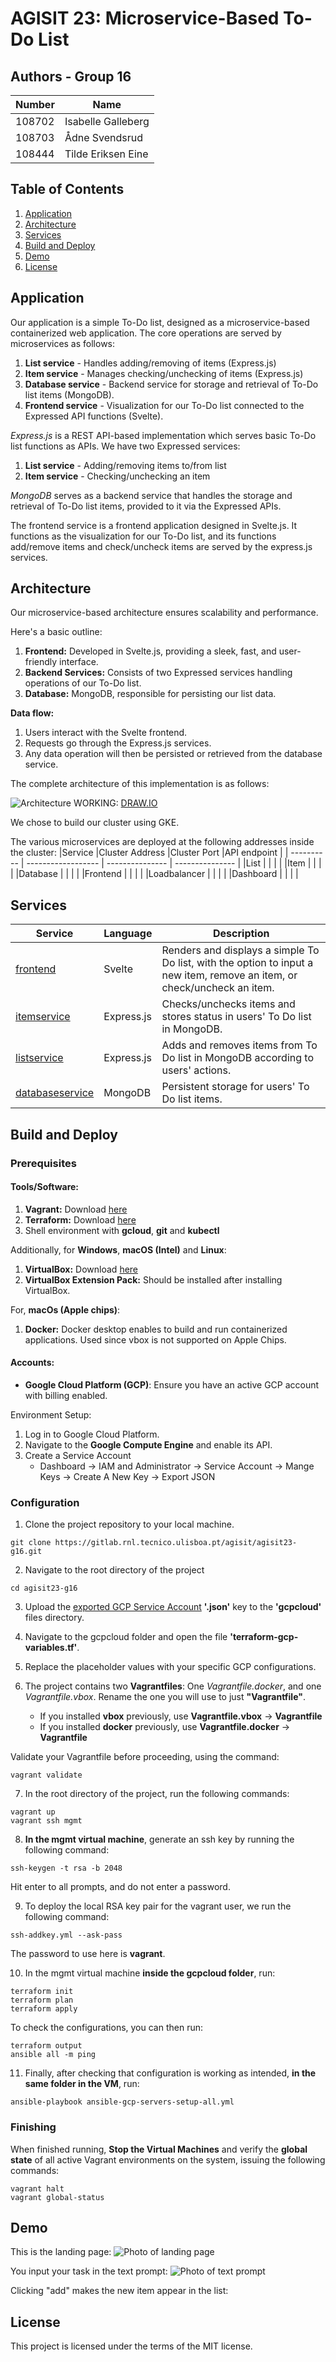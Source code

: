 # AGISIT 23: Microservice-Based To-Do List

## Authors - Group 16
| Number | Name               |				
| -------|--------------------|
| 108702 | Isabelle Galleberg |
| 108703 | Ådne Svendsrud     |
| 108444 | Tilde Eriksen Eine | 

## Table of Contents
1. [Application](#Application)
3. [Architecture](#Architecture)
4. [Services](#Services)
5. [Build and Deploy](#Build-and-Deploy)
6. [Demo](#Demo)
7.  [License](#License)


## Application
Our application is a simple To-Do list, designed as a microservice-based containerized web application. The core operations are served by microservices as follows:

1. **List service** - Handles adding/removing of items (Express.js)
2. **Item service** - Manages checking/unchecking of items (Express.js)
3. **Database service** - Backend service for storage and retrieval of To-Do list items (MongoDB).
4. **Frontend service** - Visualization for our To-Do list connected to the Expressed API functions (Svelte).

_Express.js_ is a REST API-based implementation which serves basic To-Do list functions as APIs. We have two Expressed services:
1. **List service** - Adding/removing items to/from list
2. **Item service** - Checking/unchecking an item

_MongoDB_ serves as a backend service that handles the storage and retrieval of To-Do list items, provided to it via the Expressed APIs. 

The frontend service is a frontend application designed in Svelte.js. It functions as the visualization for our To-Do list, and its functions add/remove items and check/uncheck items are served by the express.js services.

## Architecture 
Our microservice-based architecture ensures scalability and performance. 

Here's a basic outline:

1. **Frontend:** Developed in Svelte.js, providing a sleek, fast, and user-friendly interface.
2. **Backend Services:** Consists of two Expressed services handling operations of our To-Do list.
3. **Database:** MongoDB, responsible for persisting our list data.


**Data flow:**
1. Users interact with the Svelte frontend.
2. Requests go through the Express.js services.
3. Any data operation will then be persisted or retrieved from the database service.


The complete architecture of this implementation is as follows:

![Architecture](./report/assets/architecture.png)
WORKING: [DRAW.IO](https://drive.google.com/file/d/1YTpFg0gd-9eK2pGvSjLzb5hUPA-y5P1c/view?usp=share_link)

We chose to build our cluster using GKE. 

The various microservices are deployed at the following addresses inside the cluster:
|Service       |Cluster Address       |Cluster Port       |API endpoint       |
|  ----------  |  ------------------  |  ---------------  |  ---------------  |
|List          |       |       |       |
|Item          |       |       |       |
|Database      |       |       |       |
|Frontend      |       |       |       |
|Loadbalancer  |       |       |       |
|Dashboard     |       |       |       |




## Services
| Service                         | Language      |Description                                                          |
| ------------------------------- | ------------- | ------------------------------------------------------------------- |
| [frontend](/microservices/frontend/)    | Svelte        | Renders and displays a simple To Do list, with the option to input a new item, remove an item, or check/uncheck an item.  |
| [itemservice](/microservices/itemservice/)  | Express.js | Checks/unchecks items and stores status in users' To Do list in MongoDB. |
| [listservice](/microservices/listservice/) | Express.js | Adds and removes items from To Do list in MongoDB according to users' actions.   |
| [databaseservice](/microservices/databaseservice/) | MongoDB | Persistent storage for users' To Do list items. |


## Build and Deploy
### Prerequisites
#### Tools/Software:
1. **Vagrant:** Download [here](https://developer.hashicorp.com/vagrant/downloads)
2. **Terraform:** Download [here](https://developer.hashicorp.com/terraform/downloads)
3. Shell environment with **gcloud**, **git** and **kubectl**

Additionally, for **Windows**, **macOS (Intel)** and **Linux**:
1. **VirtualBox:** Download [here](https://www.virtualbox.org/wiki/Downloads)
2. **VirtualBox Extension Pack:** Should be installed after installing VirtualBox.

For, **macOs (Apple chips)**:
1. **Docker:** Docker desktop enables to build and run containerized applications. Used since vbox is not supported on Apple Chips.


#### Accounts:
- **Google Cloud Platform (GCP)**: Ensure you have an active GCP account with billing enabled.

Environment Setup:
1. Log in to Google Cloud Platform.
2. Navigate to the **Google Compute Engine** and enable its API.
3. Create a Service Account 
   - Dashboard -> IAM and Administrator -> Service Account -> Mange Keys -> Create A New Key -> Export JSON

### Configuration
1. Clone the project repository to your local machine.
```
git clone https://gitlab.rnl.tecnico.ulisboa.pt/agisit/agisit23-g16.git
```
2. Navigate to the root directory of the project
```
cd agisit23-g16
```
3. Upload the [exported GCP Service Account](#accounts) **'.json'** key to the **'gcpcloud'** files directory.

4. Navigate to the gcpcloud folder and open the file **'terraform-gcp-variables.tf'**.

5. Replace the placeholder values with your specific GCP configurations.

6. The project contains two **Vagrantfiles**: One _Vagrantfile.docker_, and one _Vagrantfile.vbox_. Rename the one you will use to just **"Vagrantfile"**.
    - If you installed **vbox** previously, use **Vagrantfile.vbox** -> **Vagrantfile**
    - If you installed **docker** previously, use **Vagrantfile.docker** -> **Vagrantfile**

Validate your Vagrantfile before proceeding, using the command:
```
vagrant validate
```

7. In the root directory of the project, run the following commands:
```
vagrant up
vagrant ssh mgmt
```
8. **In the mgmt virtual machine**, generate an ssh key by running the following command:

```
ssh-keygen -t rsa -b 2048
```
Hit enter to all prompts, and do not enter a password.

9. To deploy the local RSA key pair for the vagrant user, we run the following command:

```
ssh-addkey.yml --ask-pass
```
The password to use here is **vagrant**.

10. In the mgmt virtual machine **inside the gcpcloud folder**, run:

```
terraform init
terraform plan
terraform apply
```
To check the configurations, you can then run:

```
terraform output
ansible all -m ping
```
11. Finally, after checking that configuration is working as intended, **in the same folder in the VM**, run:
```
ansible-playbook ansible-gcp-servers-setup-all.yml
```

### Finishing
When finished running, **Stop the Virtual Machines** and verify the **global state** of all active Vagrant environments on the system, issuing the following commands:

```
vagrant halt
vagrant global-status
```


## Demo
This is the landing page:
![Photo of landing page](/report/assets/landingpage.png)

You input your task in the text prompt:
![Photo of text prompt](/report/assets/enterprompt.png)

Clicking "add" makes the new item appear in the list:



## License
This project is licensed under the terms of the MIT license.
